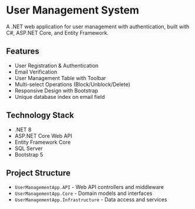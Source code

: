 # User Management System

A .NET web application for user management with authentication, built with C#, ASP.NET Core, and Entity Framework.

## Features
- User Registration & Authentication
- Email Verification  
- User Management Table with Toolbar
- Multi-select Operations (Block/Unblock/Delete)
- Responsive Design with Bootstrap
- Unique database index on email field

## Technology Stack
- .NET 8
- ASP.NET Core Web API
- Entity Framework Core
- SQL Server
- Bootstrap 5

## Project Structure
- `UserManagementApp.API` - Web API controllers and middleware
- `UserManagementApp.Core` - Domain models and interfaces
- `UserManagementApp.Infrastructure` - Data access and services
